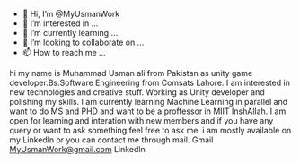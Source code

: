 - 👋 Hi, I’m @MyUsmanWork
- 👀 I’m interested in ...
- 🌱 I’m currently learning ...
- 💞️ I’m looking to collaborate on ...
- 📫 How to reach me ...

<!---
MyUsmanWork/MyUsmanWork is a ✨ special ✨ repository because its `README.md` (this file) appears on your GitHub profile.
You can click the Preview link to take a look at your changes.
--->
hi my name is Muhammad Usman ali from Pakistan as unity game developer.Bs.Software Engineering from Comsats Lahore.
I am interested in new technologies and creative stuff. Working as Unity developer and polishing my skills. 
I am currently learning Machine Learning in parallel and want to do MS and PHD and want to be a proffessor in MIIT InshAllah.
I am open for learning and interation with new members and if you have any query or want to ask something feel free to ask me.
i am mostly available on my Linkedln or you can contact me through mail. 
Gmail    MyUsmanWork@gmail.com
Linkedln  
